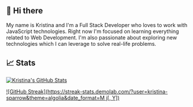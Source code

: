 ## 👋 Hi there 

My name is Kristina and I'm a Full Stack Developer who loves to work with JavaScript technologies. Right now I'm focused on learning everything related to Web Development. I'm also passionate about exploring new technologies which I can leverage to solve real-life problems.

## 📈 Stats

[![Kristina's GitHub Stats](https://github-readme-stats.vercel.app/api?username=kristina-sparrow&theme=github_dark)](https://github.com/kristina-sparrow/github-readme-stats)

[![GitHub Streak](https://streak-stats.demolab.com/?user=kristina-sparrow&theme=algolia&date_format=M j[, Y])](https://git.io/streak-stats)
